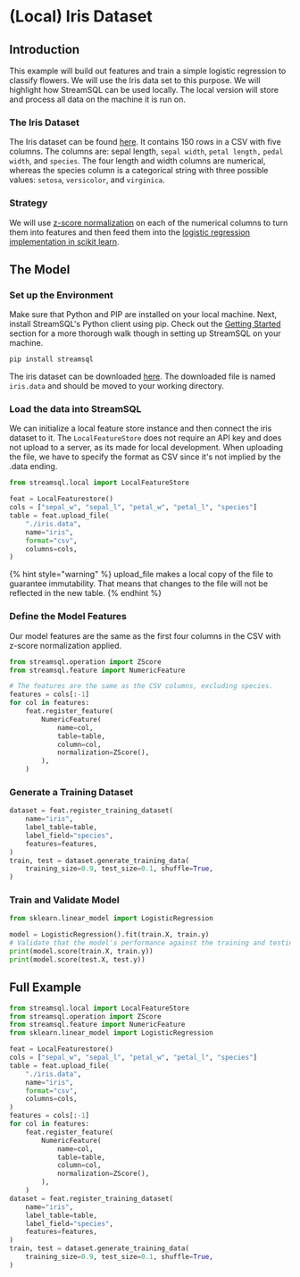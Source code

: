 # \(Local\) Iris Dataset

## Introduction

This example will build out features and train a simple logistic regression to classify flowers. We will use the Iris data set to this purpose. We will highlight how StreamSQL can be used locally. The local version will store and process all data on the machine it is run on.

### The Iris Dataset

The Iris dataset can be found [here](https://archive.ics.uci.edu/ml/datasets/iris). It contains 150 rows in a CSV with five columns. The columns are: sepal length, `sepal width`, `petal length,` `pedal width`, and `species`. The four length and width columns are numerical, whereas the species column is a categorical string with three possible values: `setosa`, `versicolor`, and `virginica`.

### Strategy

We will use [z-score normalization](https://en.wikipedia.org/wiki/Standard_score) on each of the numerical columns to turn them into features and then feed them into the [logistic regression implementation in scikit learn](https://en.wikipedia.org/wiki/Standard_score).

## The Model

### Set up the Environment

Make sure that Python and PIP are installed on your local machine. Next, install StreamSQL's Python client using pip. Check out the [Getting Started](../getting-started.md) section for a more thorough walk though in setting up StreamSQL on your machine.

```bash
pip install streamsql
```

The iris dataset can be downloaded [here](https://archive.ics.uci.edu/ml/machine-learning-databases/iris/iris.data). The downloaded file is named `iris.data` and should be moved to your working directory.

### Load the data into StreamSQL

 We can initialize a local feature store instance and then connect the iris dataset to it. The `LocalFeatureStore` does not require an API key and does not upload to a server, as its made for local development. When uploading the file, we have to specify the format as CSV since it's not implied by the .data ending.

```python
from streamsql.local import LocalFeatureStore

feat = LocalFeaturestore()
cols = ["sepal_w", "sepal_l", "petal_w", "petal_l", "species"]
table = feat.upload_file(
    "./iris.data",
    name="iris",
    format="csv",
    columns=cols,
)
```

{% hint style="warning" %}
upload\_file makes a local copy of the file to guarantee immutability. That means that changes to the file will not be reflected in the new table.
{% endhint %}

### Define the Model Features

Our model features are the same as the first four columns in the CSV with z-score normalization applied.

```python
from streamsql.operation import ZScore
from streamsql.feature import NumericFeature

# The features are the same as the CSV columns, excluding species.
features = cols[:-1]
for col in features:
    feat.register_feature(
        NumericFeature(
            name=col,
            table=table,
            column=col,
            normalization=ZScore(),
        ),
    )
```

### Generate a Training Dataset

```python
dataset = feat.register_training_dataset(
    name="iris",
    label_table=table,
    label_field="species",
    features=features,
)
train, test = dataset.generate_training_data(
    training_size=0.9, test_size=0.1, shuffle=True,
)
```

### Train and Validate Model

```python
from sklearn.linear_model import LogisticRegression

model = LogisticRegression().fit(train.X, train.y)
# Validate that the model's performance against the training and testing data.
print(model.score(train.X, train.y))
print(model.score(test.X, test.y))
```

## Full Example

```python
from streamsql.local import LocalFeatureStore
from streamsql.operation import ZScore
from streamsql.feature import NumericFeature
from sklearn.linear_model import LogisticRegression

feat = LocalFeaturestore()
cols = ["sepal_w", "sepal_l", "petal_w", "petal_l", "species"]
table = feat.upload_file(
    "./iris.data",
    name="iris",
    format="csv",
    columns=cols,
)
features = cols[:-1]
for col in features:
    feat.register_feature(
        NumericFeature(
            name=col,
            table=table,
            column=col,
            normalization=ZScore(),
        ),
    )
dataset = feat.register_training_dataset(
    name="iris",
    label_table=table,
    label_field="species",
    features=features,
)
train, test = dataset.generate_training_data(
    training_size=0.9, test_size=0.1, shuffle=True,
)
```

